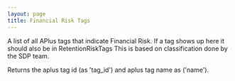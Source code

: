 ```yaml
---
layout: page
title: Financial Risk Tags
---
```


A list of all APlus tags that indicate Financial Risk. If a
tag shows up here it should also be in RetentionRiskTags
This is based on classification done by the SDP team.

Returns the aplus tag id (as 'tag_id') and aplus tag name
as ('name').
